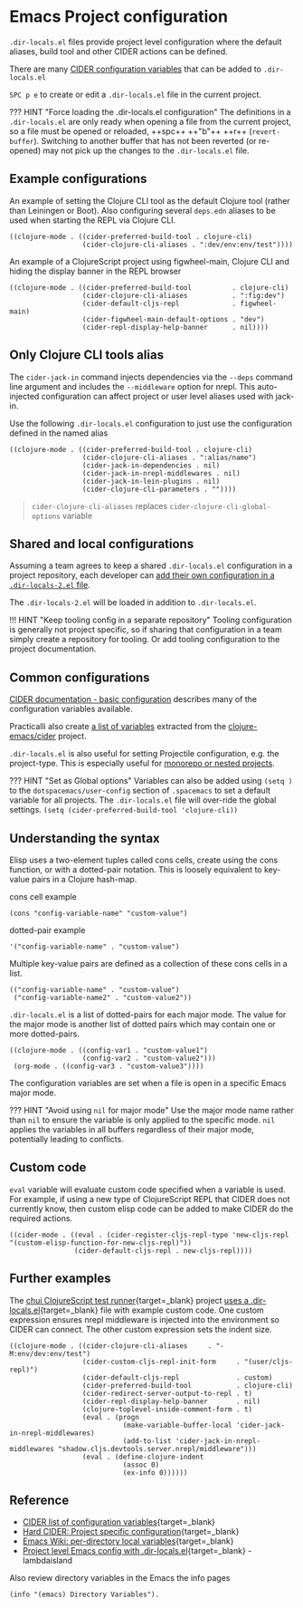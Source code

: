 # Emacs Project configuration

`.dir-locals.el` files provide project level configuration where the default aliases, build tool and other CIDER actions can be defined.

There are many [CIDER configuration variables](/spacemacs/reference/cider/configuration-variables.md) that can be added to `.dir-locals.el`

`SPC p e` to create or edit a `.dir-locals.el` file in the current project.

??? HINT "Force loading the .dir-locals.el configuration"
    The definitions in a `.dir-locals.el` are only ready when opening a file from the current project, so a file must be opened or reloaded, ++spc++ ++"b"++ ++r++ (`revert-buffer`).  Switching to another buffer that has not been reverted (or re-opened) may not pick up the changes to the `.dir-locals.el` file.


## Example configurations
An example of setting the Clojure CLI tool as the default Clojure tool (rather than Leiningen or Boot). Also configuring several `deps.edn` aliases to be used when starting the REPL via Clojure CLI.

```elisp
((clojure-mode . ((cider-preferred-build-tool . clojure-cli)
                  (cider-clojure-cli-aliases . ":dev/env:env/test"))))
```

An example of a ClojureScript project using figwheel-main, Clojure CLI and hiding the display banner in the REPL browser

```elisp
((clojure-mode . ((cider-preferred-build-tool          . clojure-cli)
                  (cider-clojure-cli-aliases           . ":fig:dev")
                  (cider-default-cljs-repl             . figwheel-main)
                  (cider-figwheel-main-default-options . "dev")
                  (cider-repl-display-help-banner      . nil))))
```

## Only Clojure CLI tools alias

The `cider-jack-in` command injects dependencies via the `--deps` command line argument and includes the `--middleware` option for nrepl.  This auto-injected configuration can affect project or user level aliases used with jack-in.

Use the following `.dir-locals.el` configuration to just use the configuration defined in the named alias

```elisp
((clojure-mode . ((cider-preferred-build-tool . clojure-cli)
                  (cider-clojure-cli-aliases . ":alias/name")
                  (cider-jack-in-dependencies . nil)
                  (cider-jack-in-nrepl-middlewares . nil)
                  (cider-jack-in-lein-plugins . nil)
                  (cider-clojure-cli-parameters . ""))))
```

> `cider-clojure-cli-aliases` replaces `cider-clojure-cli-global-options` variable


## Shared and local configurations

Assuming a team agrees to keep a shared `.dir-locals.el` configuration in a project repository, each developer can [add their own configuration in a `.dir-locals-2.el` file](https://www.gnu.org/software/emacs/manual/html_node/emacs/Directory-Variables.html).

The `.dir-locals-2.el` will be loaded in addition to `.dir-locals.el`.

!!! HINT "Keep tooling config in a separate repository"
    Tooling configuration is generally not project specific, so if sharing that configuration in a team simply create a repository for tooling.
    Or add tooling configuration to the project documentation.


## Common configurations

[CIDER documentation - basic configuration](https://docs.cider.mx/cider/) describes many of the configuration variables available.

Practicalli also create [a list of variables](/spacemacs/reference/cider/configuration-variables.md) extracted from the [clojure-emacs/cider](/spacemacs/reference/cider/configuration-variables.md) project.

`.dir-locals.el` is also useful for setting Projectile configuration, e.g. the project-type.  This is especially useful for [monorepo or nested projects](monorepo-nested-projects.md).

??? HINT "Set as Global options"
    Variables can also be added using `(setq )` to the `dotspacemacs/user-config` section of `.spacemacs` to set a default variable for all projects.  The `.dir-locals.el` file will over-ride the global settings.
    `(setq (cider-preferred-build-tool 'clojure-cli))`


## Understanding the syntax

Elisp uses a two-element tuples called cons cells, create using the cons function, or with a dotted-pair notation.  This is loosely equivalent to key-value pairs in a Clojure hash-map.

cons cell example
```elisp
(cons "config-variable-name" "custom-value")
```

dotted-pair example
```elisp
'("config-variable-name" . "custom-value")
```

Multiple key-value pairs are defined as a collection of these cons cells in a list.

```elisp
(("config-variable-name" . "custom-value")
 ("config-variable-name2" . "custom-value2"))
```

`.dir-locals.el` is a list of dotted-pairs for each major mode.  The value for the major mode is another list of dotted pairs which may contain one or more dotted-pairs.

```elisp
((clojure-mode . ((config-var1 . "custom-value1")
                  (config-var2 . "custom-value2")))
 (org-mode . ((config-var3 . "custom-value3"))))
```

The configuration variables are set when a file is open in a specific Emacs major mode.

??? HINT "Avoid using `nil` for major mode"
    Use the major mode name rather than `nil` to ensure the variable is only applied to the specific mode.  `nil` applies the variables in all buffers regardless of their major mode, potentially leading to conflicts.


## Custom code

`eval` variable will evaluate custom code specified when a variable is used. For example, if using a new type of ClojureScript REPL that CIDER does not currently know, then custom elisp code can be added to make CIDER do the required actions.

```elisp
((cider-mode . ((eval . (cider-register-cljs-repl-type 'new-cljs-repl "(custom-elisp-function-for-new-cljs-repl)"))
                (cider-default-cljs-repl . new-cljs-repl))))
```


## Further examples

The [chui ClojureScript test runner](https://github.com/lambdaisland/chui/blob/master/.dir-locals.el){target=_blank} project [uses a .dir-locals.el](https://github.com/lambdaisland/chui/blob/master/.dir-locals.el){target=_blank} file with example custom code.  One custom expression ensures nrepl middleware is injected into the environment so CIDER can connect.  The other custom expression sets the indent size.

```elisp
((clojure-mode . ((cider-clojure-cli-aliases     . "-M:env/dev:env/test")
                  (cider-custom-cljs-repl-init-form     . "(user/cljs-repl)")
                  (cider-default-cljs-repl              . custom)
                  (cider-preferred-build-tool           . clojure-cli)
                  (cider-redirect-server-output-to-repl . t)
                  (cider-repl-display-help-banner       . nil)
                  (clojure-toplevel-inside-comment-form . t)
                  (eval . (progn
                            (make-variable-buffer-local 'cider-jack-in-nrepl-middlewares)
                            (add-to-list 'cider-jack-in-nrepl-middlewares "shadow.cljs.devtools.server.nrepl/middleware")))
                  (eval . (define-clojure-indent
                            (assoc 0)
                            (ex-info 0))))))
```

## Reference

* [CIDER list of configuration variables](/reference/cider/configuration-variables.md){target=_blank}
* [Hard CIDER: Project specific configuration](https://metaredux.com/posts/2019/10/05/hard-cider-project-specific-configuration.html){target=_blank}
* [Emacs Wiki: per-directory local variables](https://www.gnu.org/software/emacs/manual/html_node/emacs/Directory-Variables.html){target=_blank}
* [Project level Emacs config with .dir-locals.el](https://lambdaisland.com/blog/2019-12-21-advent-of-parens-21-project-config-dir-locals){target=_blank} - lambdaisland

Also review directory variables in the Emacs the info pages

```elisp
(info "(emacs) Directory Variables").
```
